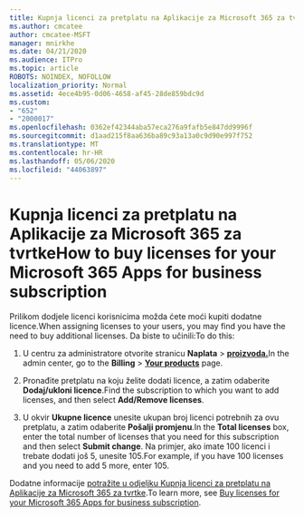 ```yaml
---
title: Kupnja licenci za pretplatu na Aplikacije za Microsoft 365 za tvrtke
ms.author: cmcatee
author: cmcatee-MSFT
manager: mnirkhe
ms.date: 04/21/2020
ms.audience: ITPro
ms.topic: article
ROBOTS: NOINDEX, NOFOLLOW
localization_priority: Normal
ms.assetid: 4ece4b95-0d06-4658-af45-28de859bdc9d
ms.custom:
- "652"
- "2000017"
ms.openlocfilehash: 0362ef42344aba57eca276a9fafb5e847dd9996f
ms.sourcegitcommit: d1aad215f8aa636ba89c93a13a0c9d90e997f752
ms.translationtype: MT
ms.contentlocale: hr-HR
ms.lasthandoff: 05/06/2020
ms.locfileid: "44063897"
---
```

# <a name="how-to-buy-licenses-for-your-microsoft-365-apps-for-business-subscription"></a><span data-ttu-id="b5ac3-102">Kupnja licenci za pretplatu na Aplikacije za Microsoft 365 za tvrtke</span><span class="sxs-lookup"><span data-stu-id="b5ac3-102">How to buy licenses for your Microsoft 365 Apps for business subscription</span></span>

<span data-ttu-id="b5ac3-103">Prilikom dodjele licenci korisnicima možda ćete moći kupiti dodatne licence.</span><span class="sxs-lookup"><span data-stu-id="b5ac3-103">When assigning licenses to your users, you may find you have the need to buy additional licenses.</span></span> <span data-ttu-id="b5ac3-104">Da biste to učinili:</span><span class="sxs-lookup"><span data-stu-id="b5ac3-104">To do this:</span></span>
  
1. <span data-ttu-id="b5ac3-105">U centru za administratore otvorite stranicu **Naplata** \> **[proizvoda.](https://go.microsoft.com/fwlink/p/?linkid=842054)**</span><span class="sxs-lookup"><span data-stu-id="b5ac3-105">In the admin center, go to the **Billing** \> **[Your products](https://go.microsoft.com/fwlink/p/?linkid=842054)** page.</span></span>

2. <span data-ttu-id="b5ac3-106">Pronađite pretplatu na koju želite dodati licence, a zatim odaberite **Dodaj/ukloni licence**.</span><span class="sxs-lookup"><span data-stu-id="b5ac3-106">Find the subscription to which you want to add licenses, and then select **Add/Remove licenses**.</span></span>

3. <span data-ttu-id="b5ac3-107">U okvir **Ukupne licence** unesite ukupan broj licenci potrebnih za ovu pretplatu, a zatim odaberite **Pošalji promjenu**.</span><span class="sxs-lookup"><span data-stu-id="b5ac3-107">In the **Total licenses** box, enter the total number of licenses that you need for this subscription and then select **Submit change**.</span></span> <span data-ttu-id="b5ac3-108">Na primjer, ako imate 100 licenci i trebate dodati još 5, unesite 105.</span><span class="sxs-lookup"><span data-stu-id="b5ac3-108">For example, if you have 100 licenses and you need to add 5 more, enter 105.</span></span>

<span data-ttu-id="b5ac3-109">Dodatne informacije [potražite u odjeljku Kupnja licenci za pretplatu na Aplikacije za Microsoft 365 za tvrtke](https://docs.microsoft.com/office365/admin/subscriptions-and-billing/buy-licenses).</span><span class="sxs-lookup"><span data-stu-id="b5ac3-109">To learn more, see [Buy licenses for your Microsoft 365 Apps for business subscription](https://docs.microsoft.com/office365/admin/subscriptions-and-billing/buy-licenses).</span></span>